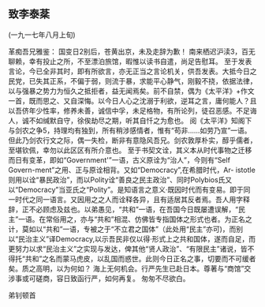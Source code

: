 ## 致李泰棻

(一九一七年八月上旬)

革痴吾兄雅鉴：
国变日2别后，苍黄出京，未及走辞为歉！
南来栖迟沪渎3，百无聊赖，幸有投止之所，不至漂泊旅馆，暇惟以读书自遣，尚足告慰耳。
至于发表言论，今已全非其时，即有所欲言，亦无正当之言论机关，供吾发表。大抵今日之民党，已失其正系，不偏于弱，则流于暴，求能平心静气，刚毅不挠，依据法律，以与强暴之势力为恒久之抵拒者，益无闻焉矣。前不自禁，偶为《太平洋》+作文一首，既而思之、又自深悔。以今日人心之沈溺于利欲，逆耳之言，庸何能人？且以吾侪年少性率，修养未善，诚信中孚，未足格物，有所论列，徒召恶感。不足诲人，诚不如缄默自守，徐俟劫尽之期，听其自忏之为愈也。
阅《太平洋》知阁下与剑农之争5，持理均有独到，所有稍涉感情者，惟有“苟非……如劳乃宣”一语。但此乃剑农行文之际，偶一失检，断非有意隐风吾兄。剑农敦厚朴实，醇乎儒者，至堪钦佩，幸勿以此区区有所介意也。
至于书契文诠，其义本从时代事物之迁移而日有变革，即如“Government'”一语，古义原诠为“治人”，今则有“Self Govern-ment”之用、正与原诠相背。又如“Democracy”,在希腊时代，Ar-
istotle则用以诠“暴民政治”，而以Polity诠“善良之民主政治”、同时Polybios氏又以“Democracy”当亚氏之“Polity”。是知语言之意义·既因时代而有变易。即于同一时代之同一语言。又因用之之人而诠释各异，且有适居其反者焉。吾人用字释辞，正不必顾虑及兹也。以弟愚见，“共和”一语，在吾国今日既屡遭误解，“民主”一语。在常俗用之，亦与“共和”相混、仿佛皆专指国体之形式也者。为正名之计，莫如以“共和”一语，专被之于“不立君之国体”（此处用“民主”亦可)，而别以“民治主义”译Democracy,以示吾民非仅以得·形式上之共和国体，遂而自足，而更努力以求“民治主义”之实现与发达，俾其他“贤人政治”、“有限民主”诸说，皆不得托“共和”之名而蒙马虎皮，以乱国而惑世。此则今日正名之事，切要而不可缓者矣。质之高明，以为何如？
海上无何机会。行严先生已赴日本。尊著与“商馆”交涉事或可磋商，容日致函行严，如何再复。
匆匆不尽欲白。

弟钊顿首

